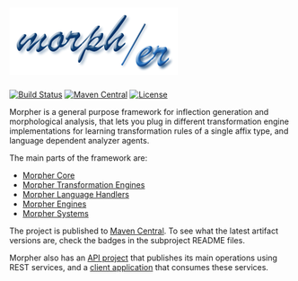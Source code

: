 # [![Morpher](https://raw.githubusercontent.com/szgabsz91/morpher/master/docs/images/morpher.png "Morpher")](https://github.com/szgabsz91/morpher)

[![Build Status](https://img.shields.io/circleci/project/github/szgabsz91/morpher/master.svg)](https://circleci.com/gh/szgabsz91/workflows/morpher)
[![Maven Central](https://img.shields.io/maven-central/v/com.github.szgabsz91/morpher-core)](https://central.sonatype.com/artifact/com.github.szgabsz91/morpher-core)
[![License](https://img.shields.io/github/license/szgabsz91/morpher.svg)](https://github.com/szgabsz91/morpher/blob/master/LICENSE)

Morpher is a general purpose framework for inflection generation and morphological analysis, that lets you plug in
different transformation engine implementations for learning transformation rules of a single affix type,
and language dependent analyzer agents.

The main parts of the framework are:

* [Morpher Core](morpher-core)
* [Morpher Transformation Engines](morpher-transformation-engines)
* [Morpher Language Handlers](morpher-language-handlers)
* [Morpher Engines](morpher-engines)
* [Morpher Systems](morpher-systems)

The project is published to [Maven Central](https://search.maven.org/search?q=morpher).
To see what the latest artifact versions are, check the badges in the subproject README files.

Morpher also has an [API project](https://github.com/szgabsz91/morpher-api) that publishes its main operations using
REST services, and a [client application](https://github.com/szgabsz91/morpher-client) that consumes these services.
